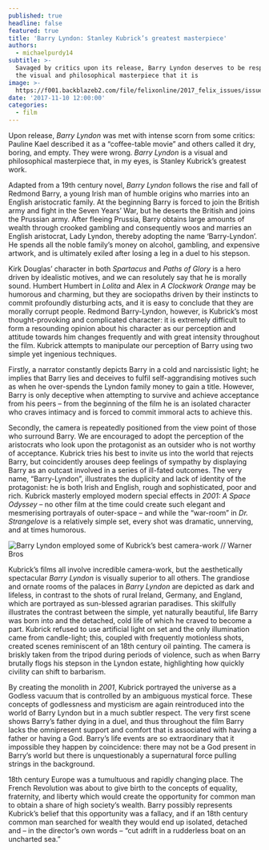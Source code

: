 ```yaml
---
published: true
headline: false
featured: true
title: 'Barry Lyndon: Stanley Kubrick’s greatest masterpiece'
authors:
  - michaelpurdy14
subtitle: >-
  Savaged by critics upon its release, Barry Lyndon deserves to be respected for
  the visual and philosophical masterpiece that it is
image: >-
  https://f001.backblazeb2.com/file/felixonline/2017_felix_issues/issue_1675/1675_film_barry.jpg
date: '2017-11-10 12:00:00'
categories:
  - film
---
```

Upon release, _Barry Lyndon_ was met with intense scorn from some critics: Pauline Kael described it as a “coffee-table movie” and others called it dry, boring, and empty. They were wrong. _Barry Lyndon_ is a visual and philosophical masterpiece that, in my eyes, is Stanley Kubrick’s greatest work.

Adapted from a 19th century novel, _Barry Lyndon_ follows the rise and fall of Redmond Barry, a young Irish man of humble origins who marries into an English aristocratic family. At the beginning Barry is forced to join the British army and fight in the Seven Years’ War, but he deserts the British and joins the Prussian army. After fleeing Prussia, Barry obtains large amounts of wealth through crooked gambling and consequently woos and marries an English aristocrat, Lady Lyndon, thereby adopting the name ‘Barry-Lyndon’. He spends all the noble family’s money on alcohol, gambling, and expensive artwork, and is ultimately exiled after losing a leg in a duel to his stepson.

Kirk Douglas’ character in both _Spartacus_ and _Paths of Glory_ is a hero driven by idealistic motives, and we can resolutely say that he is morally sound. Humbert Humbert in _Lolita_ and Alex in _A Clockwork Orange_ may be humorous and charming, but they are sociopaths driven by their instincts to commit profoundly disturbing acts, and it is easy to conclude that they are morally corrupt people. Redmond Barry-Lyndon, however, is Kubrick’s most thought-provoking and complicated character: it is extremely difficult to form a resounding opinion about his character as our perception and attitude towards him changes frequently and with great intensity throughout the film. Kubrick attempts to manipulate our perception of Barry using two simple yet ingenious techniques.

Firstly, a narrator constantly depicts Barry in a cold and narcissistic light; he implies that Barry lies and deceives to fulfil self-aggrandising motives such as when he over-spends the Lyndon family money to gain a title. However, Barry is only deceptive when attempting to survive and achieve acceptance from his peers – from the beginning of the film he is an isolated character who craves intimacy and is forced to commit immoral acts to achieve this.

Secondly, the camera is repeatedly positioned from the view point of those who surround Barry. We are encouraged to adopt the perception of the aristocrats who look upon the protagonist as an outsider who is not worthy of acceptance. Kubrick tries his best to invite us into the world that rejects Barry, but coincidently arouses deep feelings of sympathy by displaying Barry as an outcast involved in a series of ill-fated outcomes. The very name, “Barry-Lyndon”, illustrates the duplicity and lack of identity of the protagonist: he is both Irish and English, rough and sophisticated, poor and rich. 
Kubrick masterly employed modern special effects in _2001: A Space Odyssey_ – no other film at the time could create such elegant and mesmerising portrayals of outer-space – and while the “war-room” in _Dr. Strangelove_ is a relatively simple set, every shot was dramatic, unnerving, and at times humorous.

![Barry Lyndon employed some of Kubrick’s best camera-work // Warner Bros](https://f001.backblazeb2.com/file/felixonline/2017_felix_issues/issue_1675/1675_film_barry2.jpg)

Kubrick’s films all involve incredible camera-work, but the aesthetically spectacular _Barry Lyndon_ is visually superior to all others. The grandiose and ornate rooms of the palaces in _Barry Lyndon_ are depicted as dark and lifeless, in contrast to the shots of rural Ireland, Germany, and England, which are portrayed as sun-blessed agrarian paradises. This skilfully illustrates the contrast between the simple, yet naturally beautiful, life Barry was born into and the detached, cold life of which he craved to become a part. Kubrick refused to use artificial light on set and the only illumination came from candle-light; this, coupled with frequently motionless shots, created scenes reminiscent of an 18th century oil painting. The camera is briskly taken from the tripod during periods of violence, such as when Barry brutally flogs his stepson in the Lyndon estate, highlighting how quickly civility can shift to barbarism.

By creating the monolith in _2001_, Kubrick portrayed the universe as a Godless vacuum that is controlled by an ambiguous mystical force. These concepts of godlessness and mysticism are again reintroduced into the world of Barry Lyndon but in a much subtler respect. The very first scene shows Barry’s father dying in a duel, and thus throughout the film Barry lacks the omnipresent support and comfort that is associated with having a father or having a God. Barry’s life events are so extraordinary that it impossible they happen by coincidence: there may not be a God present in Barry’s world but there is unquestionably a supernatural force pulling strings in the background. 

18th century Europe was a tumultuous and rapidly changing place. The French Revolution was about to give birth to the concepts of equality, fraternity, and liberty which would create the opportunity for common man to obtain a share of high society’s wealth. Barry possibly represents Kubrick’s belief that this opportunity was a fallacy, and if an 18th century common man searched for wealth they would end up isolated, detached and – in the director’s own words – “cut adrift in a rudderless boat on an uncharted sea.”
